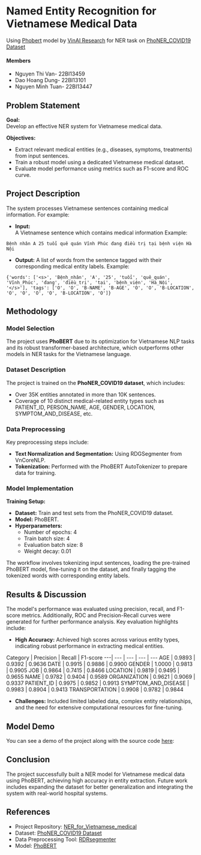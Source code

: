 # Named Entity Recognition for Vietnamese Medical Data
Using [Phobert](https://github.com/VinAIResearch/PhoBERT#-using-phobert-with-transformers) model by [VinAI Research](https://github.com/VinAIResearch) for NER task on [PhoNER_COVID19 Dataset](https://github.com/VinAIResearch/PhoNER_COVID19/tree/main)

#### Members
* Nguyen Thi Van- 22BI13459
* Dao Hoang Dung- 22BI13101
* Nguyen Minh Tuan- 22BI13447


## Problem Statement

**Goal:**  
Develop an effective NER system for Vietnamese medical data.

**Objectives:**
- Extract relevant medical entities (e.g., diseases, symptoms, treatments) from input sentences.
- Train a robust model using a dedicated Vietnamese medical dataset.
- Evaluate model performance using metrics such as F1-score and ROC curve.

## Project Description

The system processes Vietnamese sentences containing medical information. For example:

- **Input:**  
A Vietnamese sentence which contains medical information
Example:
```
Bệnh nhân A 25 tuổi quê quán Vĩnh Phúc đang điều trị tại bệnh viện Hà Nội
```

- **Output:**
A list of words from the sentence tagged with their corresponding medical entity labels.
Example:
```
{'words': ['<s>', 'Bệnh_nhân', 'A', '25', 'tuổi', 'quê_quán', 'Vĩnh_Phúc', 'đang', 'điều_trị', 'tại', 'bệnh_viện', 'Hà_Nội', '</s>'], 'tags': ['O', 'O', 'B-NAME', 'B-AGE', 'O', 'O', 'B-LOCATION', 'O', 'O', 'O', 'O', 'B-LOCATION', 'O']}
```
## Methodology

### Model Selection

The project uses **PhoBERT** due to its optimization for Vietnamese NLP tasks and its robust transformer-based architecture, which outperforms other models in NER tasks for the Vietnamese language.

### Dataset Description

The project is trained on the **PhoNER_COVID19 dataset**, which includes:
- Over 35K entities annotated in more than 10K sentences.
- Coverage of 10 distinct medical-related entity types such as PATIENT_ID, PERSON_NAME, AGE, GENDER, LOCATION, SYMPTOM_AND_DISEASE, etc.

### Data Preprocessing

Key preprocessing steps include:
- **Text Normalization and Segmentation:** Using RDGSegmenter from VnCoreNLP.
- **Tokenization:** Performed with the PhoBERT AutoTokenizer to prepare data for training.

### Model Implementation

**Training Setup:**
- **Dataset:** Train and test sets from the PhoNER_COVID19 dataset.
- **Model:** PhoBERT.
- **Hyperparameters:**
  - Number of epochs: 4
  - Train batch size: 4
  - Evaluation batch size: 8
  - Weight decay: 0.01

The workflow involves tokenizing input sentences, loading the pre-trained PhoBERT model, fine-tuning it on the dataset, and finally tagging the tokenized words with corresponding entity labels.

## Results & Discussion

The model's performance was evaluated using precision, recall, and F1-score metrics. Additionally, ROC and Precision-Recall curves were generated for further performance analysis. Key evaluation highlights include:
- **High Accuracy:** Achieved high scores across various entity types, indicating robust performance in extracting medical entities.

Category | Precision | Recall | F1-score
---| --- | --- | --- | ---
AGE | 0.9893 | 0.9392 | 0.9636
DATE | 0.9915 | 0.9886 | 0.9900
GENDER | 1.0000 | 0.9813 | 0.9905
JOB | 0.9864 | 0.7415 | 0.8466
LOCATION | 0.9819 | 0.9495 | 0.9655
NAME | 0.9782 | 0.9404 | 0.9589
ORGANIZATION | 0.9621 | 0.9069 | 0.9337
PATIENT_ID | 0.9975 | 0.9852 | 0.9913
SYMPTOM_AND_DISEASE | 0.9983 | 0.8904 | 0.9413
TRANSPORTATION | 0.9908 | 0.9782 | 0.9844

- **Challenges:** Included limited labeled data, complex entity relationships, and the need for extensive computational resources for fine-tuning.

## Model Demo

You can see a demo of the project along with the source code [here](https://github.com/chisquare09/NER_for_Vietnamese_medical/blob/main/Final_NLP.ipynb):

## Conclusion

The project successfully built a NER model for Vietnamese medical data using PhoBERT, achieving high accuracy in entity extraction. Future work includes expanding the dataset for better generalization and integrating the system with real-world hospital systems.

## References

- Project Repository: [NER_for_Vietnamese_medical](https://github.com/chisquare09/NER_for_Vietnamese_medical)
- Dataset: [PhoNER_COVID19 Dataset](https://github.com/VinAIResearch/PhoNER_COVID19/tree/main)
- Data Preprocessing Tool: [RDRsegmenter](https://github.com/datquocnguyen/RDRsegmenter)
- Model: [PhoBERT](https://github.com/VinAIResearch/PhoBERT)

